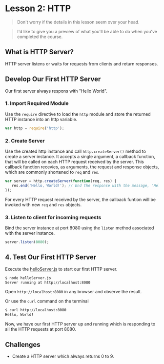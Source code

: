 # Lesson 2: HTTP

> Don't worry if the details in this lesson seem over your head.

> I'd like to give you a preview of what you'll be able to do when you've completed the course.

## What is HTTP Server?
HTTP server listens or waits for requests from clients and return responses.

## Develop Our First HTTP Server

Our first server always respons with "Hello World".

### 1. Import Required Module
Use the `require` directive to load the `http` module and store the returned HTTP instance into an http variable.
```js
var http = require('http');
```

### 2. Create Server

Use the created http instance and call `http.createServer()` method to create a server instance.
It accepts a single argument, a callback function, that will be called on each HTTP request received by the server.
This callback function recevies, as arguments, the request and response objects, which are commonly shortened to `req` and `res`.

```js
var server = http.createServer(function(req, res) {
   res.end('Hello, World!'); // End the response with the message, "Hello, World!"
});
```

For every HTTP request received by the server, the callback funtion will be invoked with new `req` and `res` objects.


### 3. Listen to client for incoming requests

Bind the server instance at port 8080 using the `listen` method associated with the server instance. 

```js
server.listen(8080);
```

## 4. Test Our First HTTP Server

Execute the [helloServer.js](helloServer.js) to start our first HTTP server.

```bash
$ node helloServer.js
Server running at http://localhost:8080
```

Open `http://localhost:8080` in any browser and observe the result.

Or use the `curl` command on the terminal
```bash
$ curl http://localhost:8080
Hello, World!
```

Now, we have our first HTTP server up and running which is responding to all the HTTP requests at port 8080.

## Challenges
- Create a HTTP server which always returns 0 to 9.
